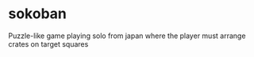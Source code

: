 # sokoban
Puzzle-like game playing solo from japan where the player must arrange crates on target squares
